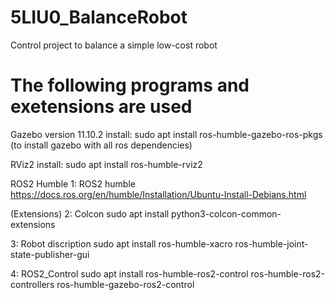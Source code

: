 # 5LIU0_BalanceRobot
Control project to balance a simple low-cost robot

# The following programs and exetensions are used
Gazebo version 11.10.2
install: sudo apt install ros-humble-gazebo-ros-pkgs (to install gazebo with all ros dependencies)

RViz2
install: sudo apt install ros-humble-rviz2

ROS2 Humble 
1: ROS2 humble
https://docs.ros.org/en/humble/Installation/Ubuntu-Install-Debians.html

(Extensions)
2: Colcon
sudo apt install python3-colcon-common-extensions

3: Robot discription
sudo apt install ros-humble-xacro ros-humble-joint-state-publisher-gui

4: ROS2_Control
sudo apt install ros-humble-ros2-control ros-humble-ros2-controllers ros-humble-gazebo-ros2-control